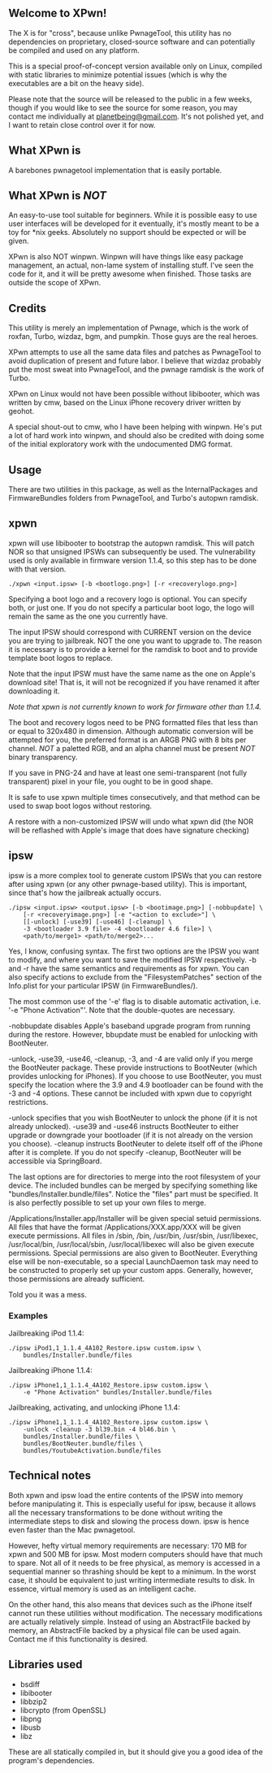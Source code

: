 Welcome to XPwn!
----------------

The X is for "cross", because unlike PwnageTool, this utility has no
dependencies on proprietary, closed-source software and can potentially be
compiled and used on any platform.

This is a special proof-of-concept version available only on Linux,
compiled with static libraries to minimize potential issues (which is why the
executables are a bit on the heavy side).

Please note that the source will be released to the public in a few weeks,
though if you would like to see the source for some reason, you may contact me
individually at planetbeing@gmail.com. It's not polished yet, and I want to
retain close control over it for now.

What XPwn is
------------

A barebones pwnagetool implementation that is easily portable.

What XPwn is *NOT*
------------------

An easy-to-use tool suitable for beginners. While it is possible easy to use
user interfaces will be developed for it eventually, it's mostly meant to be
a toy for *nix geeks. Absolutely no support should be expected or will be
given.

XPwn is also NOT winpwn. Winpwn will have things like easy package management,
an actual, non-lame system of installing stuff. I've seen the code for it, and
it will be pretty awesome when finished. Those tasks are outside the scope of
XPwn.

Credits
-------

This utility is merely an implementation of Pwnage, which is the work of
roxfan, Turbo, wizdaz, bgm, and pumpkin. Those guys are the real heroes.

XPwn attempts to use all the same data files and patches as PwnageTool to
avoid duplication of present and future labor. I believe that wizdaz probably
put the most sweat into PwnageTool, and the pwnage ramdisk is the work of
Turbo.

XPwn on Linux would not have been possible without libibooter, which was
written by cmw, based on the Linux iPhone recovery driver written by geohot.

A special shout-out to cmw, who I have been helping with winpwn. He's put a
lot of hard work into winpwn, and should also be credited with doing some of
the initial exploratory work with the undocumented DMG format.

Usage
-----

There are two utilities in this package, as well as the InternalPackages and
FirmwareBundles folders from PwnageTool, and Turbo's autopwn ramdisk.

## xpwn

xpwn will use libibooter to bootstrap the autopwn ramdisk. This will patch
NOR so that unsigned IPSWs can subsequently be used. The vulnerability used
is only available in firmware version 1.1.4, so this step has to be done with
that version.

	./xpwn <input.ipsw> [-b <bootlogo.png>] [-r <recoverylogo.png>]

Specifying a boot logo and a recovery logo is optional. You can specify both,
or just one. If you do not specify a particular boot logo, the logo will
remain the same as the one you currently have.

The input IPSW should correspond with CURRENT version on the device you are
trying to jailbreak. NOT the one you want to upgrade to. The reason it is
necessary is to provide a kernel for the ramdisk to boot and to provide
template boot logos to replace.

Note that the input IPSW must have the same name as the one on Apple's
download site! That is, it will not be recognized if you have renamed it after
downloading it.

*Note that xpwn is not currently known to work for firmware other than 1.1.4.*

The boot and recovery logos need to be PNG formatted files that less than or
equal to 320x480 in dimension. Although automatic conversion will be attempted
for you, the preferred format is an ARGB PNG with 8 bits per channel. *NOT* a
paletted RGB, and an alpha channel must be present *NOT* binary transparency.

If you save in PNG-24 and have at least one semi-transparent (not fully
transparent) pixel in your file, you ought to be in good shape.

It is safe to use xpwn multiple times consecutively, and that method can be
used to swap boot logos without restoring.

A restore with a non-customized IPSW will undo what xpwn did (the NOR will be
reflashed with Apple's image that does have signature checking)

## ipsw

ipsw is a more complex tool to generate custom IPSWs that you can restore
after using xpwn (or any other pwnage-based utility). This is important, since
that's how the jailbreak actually occurs.

	./ipsw <input.ipsw> <output.ipsw> [-b <bootimage.png>] [-nobbupdate] \
		[-r <recoveryimage.png>] [-e "<action to exclude>"] \
		[[-unlock] [-use39] [-use46] [-cleanup] \
		-3 <bootloader 3.9 file> -4 <bootloader 4.6 file>] \
		<path/to/merge1> <path/to/merge2>...

Yes, I know, confusing syntax. The first two options are the IPSW you want to
modify, and where you want to save the modified IPSW respectively. -b and -r
have the same semantics and requirements as for xpwn. You can also specify
actions to exclude from the "FilesystemPatches" section of the Info.plist
for your particular IPSW (in FirmwareBundles/).

The most common use of the '-e' flag is to disable automatic activation, i.e.
'-e "Phone Activation"'. Note that the double-quotes are necessary.

-nobbupdate disables Apple's baseband upgrade program from running during
the restore. However, bbupdate must be enabled for unlocking with BootNeuter.

-unlock, -use39, -use46, -cleanup, -3, and -4 are valid only if you merge the
BootNeuter package. These provide instructions to BootNeuter (which provides
unlocking for iPhones). If you choose to use BootNeuter, you must specify the
location where the 3.9 and 4.9 bootloader can be found with the -3 and -4
options. These cannot be included with xpwn due to copyright restrictions.

-unlock specifies that you wish BootNeuter to unlock the phone (if it is not
already unlocked). -use39 and -use46 instructs BootNeuter to either upgrade
or downgrade your bootloader (if it is not already on the version you choose).
-cleanup instructs BootNeuter to delete itself off of the iPhone after it is
complete. If you do not specify -cleanup, BootNeuter will be accessible via
SpringBoard.

The last options are for directories to merge into the root filesystem of your
device. The included bundles can be merged by specifying something like
"bundles/Installer.bundle/files". Notice the "files" part must be specified.
It is also perfectly possible to set up your own files to merge.

/Applications/Installer.app/Installer will be given special setuid
permissions. All files that have the format /Applications/XXX.app/XXX will be
given execute permissions. All files in /sbin, /bin, /usr/bin, /usr/sbin,
/usr/libexec, /usr/local/bin, /usr/local/sbin, /usr/local/libexec will also be
given execute permissions. Special permissions are also given to BootNeuter.
Everything else will be non-executable, so a special LaunchDaemon task may need
to be constructed to properly set up your custom apps. Generally, however,
those permissions are already sufficient.

Told you it was a mess.

### Examples

Jailbreaking iPod 1.1.4:

	./ipsw iPod1,1_1.1.4_4A102_Restore.ipsw custom.ipsw \
		bundles/Installer.bundle/files

Jailbreaking iPhone 1.1.4:

	./ipsw iPhone1,1_1.1.4_4A102_Restore.ipsw custom.ipsw \
		-e "Phone Activation" bundles/Installer.bundle/files

Jailbreaking, activating, and unlocking iPhone 1.1.4:

	./ipsw iPhone1,1_1.1.4_4A102_Restore.ipsw custom.ipsw \
		-unlock -cleanup -3 bl39.bin -4 bl46.bin \
		bundles/Installer.bundle/files \
		bundles/BootNeuter.bundle/files \
		bundles/YoutubeActivation.bundle/files

Technical notes
---------------

Both xpwn and ipsw load the entire contents of the IPSW into memory before
manipulating it. This is especially useful for ipsw, because it allows all the
necessary transformations to be done without writing the intermediate steps to
disk and slowing the process down. ipsw is hence even faster than the Mac
pwnagetool.

However, hefty virtual memory requirements are necessary: 170 MB for xpwn and
500 MB for ipsw. Most modern computers should have that much to spare. Not all
of it needs to be free physical, as memory is accessed in a sequential manner
so thrashing should be kept to a minimum. In the worst case, it should be
equivalent to just writing intermediate results to disk. In essence, virtual
memory is used as an intelligent cache.

On the other hand, this also means that devices such as the iPhone itself
cannot run these utilities without modification. The necessary modifications
are actually relatively simple. Instead of using an AbstractFile backed by
memory, an AbstractFile backed by a physical file can be used again. Contact
me if this functionality is desired.

## Libraries used

- bsdiff
- libibooter
- libbzip2
- libcrypto (from OpenSSL)
- libpng
- libusb
- libz

These are all statically compiled in, but it should give you a good idea of
the program's dependencies.
